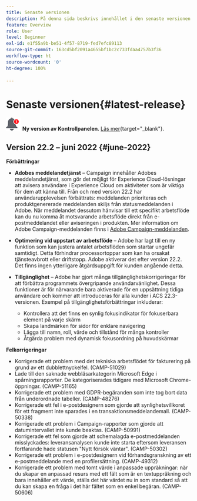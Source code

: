 ```yaml
---
title: Senaste versionen
description: På denna sida beskrivs innehållet i den senaste versionen av Campaign Standard
feature: Overview
role: User
level: Beginner
exl-id: e1f55a9b-be51-4f57-8719-fed7efc89113
source-git-commit: 163cd5bf2091a4655bf1bc2c733fdaa4757b3f36
workflow-type: ht
source-wordcount: '0'
ht-degree: 100%

---
```



# Senaste versionen{#latest-release}

![Kontrollpanelen](assets/do-not-localize/cp-icon.png) **Ny version av Kontrollpanelen**. [Läs mer](https://experienceleague.adobe.com/docs/control-panel/using/release-notes.html?lang=sv){target=&quot;_blank&quot;}.


## Version 22.2 – juni 2022 {#june-2022}

**Förbättringar**

* **Adobes meddelandetjänst** – Campaign innehåller Adobes meddelandetjänst, som gör det möjligt för Experience Cloud-lösningar att avisera användare i Experience Cloud om aktiviteter som är viktiga för dem att känna till. Från och med version 22.2 har användarupplevelsen förbättrats: meddelanden prioriteras och produktgenererade meddelanden skiljs från statusmeddelanden i Adobe. När meddelandet dessutom hänvisar till ett specifikt arbetsflöde kan du nu komma åt motsvarande arbetsflöde direkt från e-postmeddelandet eller aviseringen i produkten.  Mer information om Adobe Campaign-meddelanden finns i [Adobe Campaign-meddelanden](../../administration/using/sending-internal-notifications.md).

* **Optimering vid uppstart av arbetsflöde** – Adobe har lagt till en ny funktion som kan justera antalet arbetsflöden som startar ungefär samtidigt. Detta förhindrar processortoppar som kan ha orsakat tjänsteavbrott eller driftstopp. Adobe aktiverar det efter version 22.2. Det finns ingen ytterligare åtgärdsuppgift för kunden angående detta.

* **Tillgänglighet** – Adobe har gjort många tillgänglighetskorrigeringar för att förbättra programmets övergripande användarvänlighet. Dessa funktioner är för närvarande bara aktiverade för en uppsättning tidiga användare och kommer att introduceras för alla kunder i ACS 22.3-versionen. Exempel på tillgänglighetsförbättringar inkluderar:

   * Kontrollera att det finns en synlig fokusindikator för fokuserbara element på varje skärm
   * Skapa landmärken för sidor för enklare navigering
   * Lägga till namn, roll, värde och tillstånd för många kontroller
   * Åtgärda problem med dynamisk fokusordning på huvudskärmar


**Felkorrigeringar**

* Korrigerade ett problem med det tekniska arbetsflödet för fakturering på grund av ett dubblettnyckelfel. (CAMP-51029)
* Lade till den saknade webbläsarkategorin Microsoft Edge i spårningsrapporter. De kategoriserades tidigare med Microsoft Chrome-öppningar. (CAMP-51165)
* Korrigerade ett problem med GDPR-begäranden som inte tog bort data från underordnade tabeller. (CAMP-48276)
* Korrigerade ett fel i e-postdesignern som gjorde att synlighetsvillkoret för ett fragment inte sparades i en transaktionsmeddelandemall. (CAMP-50338)
* Korrigerade ett problem i Campaign-rapporter som gjorde att datumintervallet inte kunde beaktas. (CAMP-50991)
* Korrigerade ett fel som gjorde att schemalagda e-postmeddelanden misslyckades: leveransanalysen kunde inte starta eftersom leveransen fortfarande hade statusen &quot;Nytt försök väntar&quot;. (CAMP-50302)
* Korrigerade ett problem i e-postdesignern vid förhandsgranskning av ett e-postmeddelande med en profilersättning. (CAMP-49312)
* Korrigerade ett problem med tomt värde i anpassade uppräkningar: när du skapar en anpassad resurs med ett fält som är en textuppräkning och bara innehåller ett värde, ställs det här värdet nu in som standard så att du kan skapa en fråga i det här fältet som en enkel begäran. (CAMP-50606)

